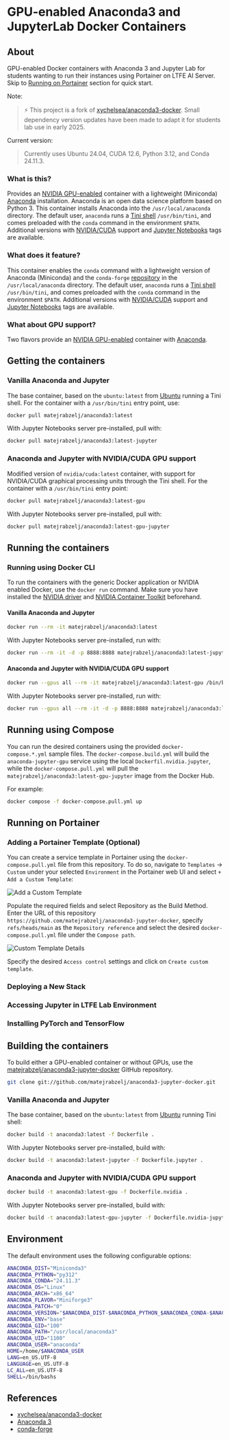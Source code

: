 # GPU-enabled Anaconda3 and JupyterLab Docker Containers

## About

GPU-enabled Docker containers with Anaconda 3 and Jupyter Lab for students wanting to run their instances using Portainer on LTFE AI Server. Skip to [Running on Portainer](##running-on-portainer) section for quick start.

Note:

> ⚡ This project is a fork of [xychelsea/anaconda3-docker](https://github.com/xychelsea/anaconda3-docker).
> Small dependency version updates have been made to adapt it for students lab use in early 2025.

Current version:

> Currently uses Ubuntu 24.04, CUDA 12.6, Python 3.12, and Conda 24.11.3.

### What is this?

Provides an [NVIDIA GPU-enabled](https://hub.docker.com/r/nvidia/cuda) container with a lightweight (Miniconda) [Anaconda](https://anaconda.com/) installation. Anaconda is an open data science platform based on Python 3. This container installs Anaconda into the `/usr/local/anaconda` directory. The default user, `anaconda` runs a [Tini shell](https://github.com/krallin/tini/) `/usr/bin/tini`, and comes preloaded with the `conda` command in the environment `$PATH`. Additional versions with [NVIDIA/CUDA](https://hub.docker.com/r/nvidia/cuda/) support and [Jupyter Notebooks](https://jupyter.org/) tags are available.

### What does it feature?

This container enables the `conda` command with a lightweight version of Anaconda (Miniconda) and the `conda-forge` [repository](https://conda-forge.org/) in the `/usr/local/anaconda` directory. The default user, `anaconda` runs a [Tini shell](https://github.com/krallin/tini/) `/usr/bin/tini`, and comes preloaded with the `conda` command in the environment `$PATH`. Additional versions with [NVIDIA/CUDA](https://hub.docker.com/r/nvidia/cuda/) support and [Jupyter Notebooks](https://jupyter.org/) tags are available.

### What about GPU support?

Two flavors provide an [NVIDIA GPU-enabled](https://hub.docker.com/r/nvidia/cuda) container with [Anaconda](https://anaconda.com/).

## Getting the containers

### Vanilla Anaconda and Jupyter

The base container, based on the `ubuntu:latest` from [Ubuntu](https://hub.docker.com/_/ubuntu/) running a Tini shell. For the container with a `/usr/bin/tini` entry point, use:

```bash
docker pull matejrabzelj/anaconda3:latest
```

With Jupyter Notebooks server pre-installed, pull with:

```bash
docker pull matejrabzelj/anaconda3:latest-jupyter
```

### Anaconda and Jupyter with NVIDIA/CUDA GPU support

Modified version of `nvidia/cuda:latest` container, with support for NVIDIA/CUDA graphical processing units through the Tini shell. For the container with a `/usr/bin/tini` entry point:

```bash
docker pull matejrabzelj/anaconda3:latest-gpu
```

With Jupyter Notebooks server pre-installed, pull with:

```bash
docker pull matejrabzelj/anaconda3:latest-gpu-jupyter
```

## Running the containers

### Running using Docker CLI

To run the containers with the generic Docker application or NVIDIA enabled Docker, use the `docker run` command. Make sure you have installed the [NVIDIA driver](https://docs.nvidia.com/cuda/cuda-installation-guide-linux/) and [NVIDIA Container Toolkit](https://github.com/NVIDIA/nvidia-container-toolkit) beforehand.

#### Vanilla Anaconda and Jupyter

```bash
docker run --rm -it matejrabzelj/anaconda3:latest
```

With Jupyter Notebooks server pre-installed, run with:

```bash
docker run --rm -it -d -p 8888:8888 matejrabzelj/anaconda3:latest-jupyter
```

#### Anaconda and Jupyter with NVIDIA/CUDA GPU support

```bash
docker run --gpus all --rm -it matejrabzelj/anaconda3:latest-gpu /bin/bash
```

With Jupyter Notebooks server pre-installed, run with:

```bash
docker run --gpus all --rm -it -d -p 8888:8888 matejrabzelj/anaconda3:latest-gpu-jupyter
```

## Running using Compose

You can run the desired containers using the provided `docker-compose.*.yml` sample files. The `docker-compose.build.yml` will build the `anaconda-jupyter-gpu` service using the local `Dockerfil.nvidia.jupyter`, while the `docker-compose.pull.yml` will pull the `matejrabzelj/anaconda3:latest-gpu-jupyter` image from the Docker Hub.

For example:

```bash
docker compose -f docker-compose.pull.yml up
```

## Running on Portainer

### Adding a Portainer Template (Optional)

You can create a service template in Portainer using the `docker-compose.pull.yml` file from this repository. To do so, navigate to `Templates` -> `Custom` under your selected `Environment` in the Portainer web UI and select `+ Add a Custom Template`:

![Add a Custom Template](images/portainer-template-1.png)

Populate the required fields and select Repository as the Build Method. Enter the URL of this repository `https://github.com/matejrabzelj/anaconda3-jupyter-docker`, specify `refs/heads/main` as the `Repository reference` and select the desired `docker-compose.pull.yml` file under the `Compose path`.

![Custom Template Details](images/portainer-template-2.png)

Specify the desired `Access control` settings and click on `Create custom template`.

### Deploying a New Stack

### Accessing Jupyter in LTFE Lab Environment

### Installing PyTorch and TensorFlow

## Building the containers

To build either a GPU-enabled container or without GPUs, use the [matejrabzelj/anaconda3-jupyter-docker](https://github.com/matejrabzelj/anaconda3-jupyter-docker) GitHub repository.

```bash
git clone git://github.com/matejrabzelj/anaconda3-jupyter-docker.git
```

### Vanilla Anaconda and Jupyter

The base container, based on the `ubuntu:latest` from [Ubuntu](https://hub.docker.com/_/ubuntu/) running Tini shell:

```bash
docker build -t anaconda3:latest -f Dockerfile .
```

With Jupyter Notebooks server pre-installed, build with:

```bash
docker build -t anaconda3:latest-jupyter -f Dockerfile.jupyter .
```

### Anaconda and Jupyter with NVIDIA/CUDA GPU support

```bash
docker build -t anaconda3:latest-gpu -f Dockerfile.nvidia .
```

With Jupyter Notebooks server pre-installed, build with:

```bash
docker build -t anaconda3:latest-gpu-jupyter -f Dockerfile.nvidia-jupyter .
```

## Environment

The default environment uses the following configurable options:

```bash
ANACONDA_DIST="Miniconda3"
ANACONDA_PYTHON="py312"
ANACONDA_CONDA="24.11.3"
ANACONDA_OS="Linux"
ANACONDA_ARCH="x86_64"
ANACONDA_FLAVOR="Miniforge3"
ANACONDA_PATCH="0"
ANACONDA_VERSION="$ANACONDA_DIST-$ANACONDA_PYTHON_$ANACONDA_CONDA-$ANACONDA_OS-$ANACONDA_ARCH"
ANACONDA_ENV="base"
ANACONDA_GID="100"
ANACONDA_PATH="/usr/local/anaconda3"
ANACONDA_UID="1100"
ANACONDA_USER="anaconda"
HOME=/home/$ANACONDA_USER
LANG=en_US.UTF-8
LANGUAGE=en_US.UTF-8
LC_ALL=en_US.UTF-8
SHELL=/bin/bashs
```

## References

- [xychelsea/anaconda3-docker](https://github.com/xychelsea/anaconda3-docker)
- [Anaconda 3](https://www.anaconda.com/blog/tensorflow-in-anaconda)
- [conda-forge](https://conda-forge.org/)
